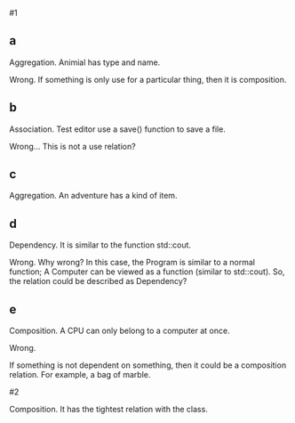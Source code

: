#1
## a
Aggregation. Animial has type and name.

Wrong. If something is only use for a particular thing, then it is
composition.

## b
Association. Test editor use a save() function to save a file.

Wrong...
This is not a use relation?

## c
Aggregation. An adventure has a kind of item.

## d
Dependency. It is similar to the function std::cout.

Wrong. 
Why wrong? In this case, the Program is similar to a normal function;
A Computer can be viewed as a function (similar to std::cout). So,
the relation could be described as Dependency?

## e
Composition. A CPU can only belong to a computer at once.

Wrong.

If something is not dependent on something, then it could be a
composition relation. For example, a bag of marble.

#2

Composition. It has the tightest relation with the class.
